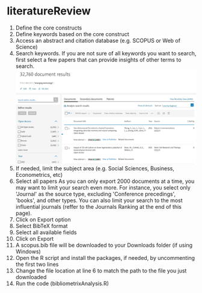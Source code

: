 # literatureReview

1. Define the core constructs
2. Define keywords based on the core construct
3. Access an abstract and citation database (e.g. SCOPUS or Web of Science)
4. Search keywords. If you are not sure of all keywords you want to search, first select a few papers that can provide insights of other terms to search.
![alt text](https://github.com/silveira-alysson/literatureReview/blob/main/1.search.png?raw=true)
5. If needed, limit the subject area (e.g. Social Sciences, Business, Econometrics, etc)
6. Select all papers 
As you can only export 2000 documents at a time, you may want to limit your search even more. 
For instance, you select only 'Journal' as the source type, excluding 'Conference precedings', 'books', and other types.
You can also limit your search to the most influential journals (reffer to the Journals Ranking at the end of this page).
7. Click on Export option
8. Select BibTeX format
9. Select all available fields
10. Click on Export
11. A scopus.bib file will be downloaded to your Downloads folder (if using Windows)
12. Open the R script and install the packages, if needed, by uncommenting the first two lines
13. Change the file location at line 6 to match the path to the file you just downloaded
14. Run the code (bibliometrixAnalysis.R)

